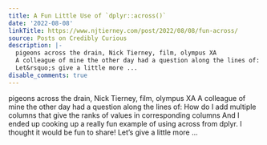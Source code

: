 ```yaml
---
title: A Fun Little Use of `dplyr::across()`
date: '2022-08-08'
linkTitle: https://www.njtierney.com/post/2022/08/08/fun-across/
source: Posts on Credibly Curious
description: |-
  pigeons across the drain, Nick Tierney, film, olympus XA
  A colleague of mine the other day had a question along the lines of: How do I add multiple columns that give the ranks of values in corresponding columns And I ended up cooking up a really fun example of using across from dplyr. I thought it would be fun to share!
  Let&rsquo;s give a little more ...
disable_comments: true
---
```

pigeons across the drain, Nick Tierney, film, olympus XA
A colleague of mine the other day had a question along the lines of: How do I add multiple columns that give the ranks of values in corresponding columns And I ended up cooking up a really fun example of using across from dplyr. I thought it would be fun to share!
Let&rsquo;s give a little more ...